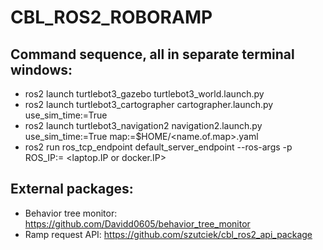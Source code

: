 # CBL_ROS2_ROBORAMP

## Command sequence, all in separate terminal windows:
- ros2 launch turtlebot3_gazebo turtlebot3_world.launch.py
- ros2 launch turtlebot3_cartographer cartographer.launch.py use_sim_time:=True
- ros2 launch turtlebot3_navigation2 navigation2.launch.py use_sim_time:=True map:=$HOME/<name.of.map>.yaml
- ros2 run ros_tcp_endpoint default_server_endpoint --ros-args -p ROS_IP:= <laptop.IP or docker.IP> 

## External packages:
- Behavior tree monitor: https://github.com/Davidd0605/behavior_tree_monitor
- Ramp request API: https://github.com/szutciek/cbl_ros2_api_package
  
